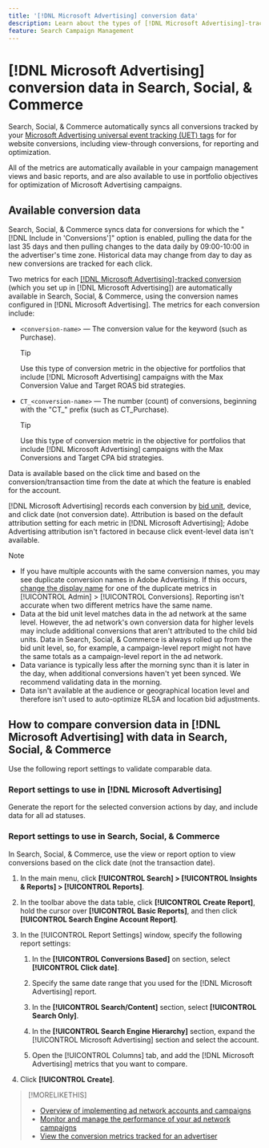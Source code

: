 ```yaml
---
title: '[!DNL Microsoft Advertising] conversion data'
description: Learn about the types of [!DNL Microsoft Advertising]-tracked conversion data available in in Search, Social, & Commerce.
feature: Search Campaign Management
---
```

# [!DNL Microsoft Advertising] conversion data in Search, Social, & Commerce

Search, Social, & Commerce automatically syncs all conversions tracked by your [Microsoft Advertising universal event tracking (UET) tags](https://about.ads.microsoft.com/solutions/tools/universal-event-tracking) for for website conversions, including view-through conversions, for reporting and optimization.

All of the metrics are automatically available in your campaign management views and basic reports, and are also available to use in portfolio objectives for optimization of Microsoft Advertising campaigns.

## Available conversion data

Search, Social, & Commerce syncs data for conversions for which the "[!DNL Include in 'Conversions']" option is enabled, pulling the data for the last 35 days and then pulling changes to the data daily by 09:00-10:00 in the advertiser's time zone. Historical data may change from day to day as new conversions are tracked for each click.

Two metrics for each [[!DNL Microsoft Advertising]-tracked conversion](https://help.ads.microsoft.com/apex/index/3/en-us/n5012) (which you set up in [!DNL Microsoft Advertising]) are automatically available in Search, Social, & Commerce, using the conversion names configured in [!DNL Microsoft Advertising]. The metrics for each conversion include:

* `<conversion-name>` &mdash; The conversion value for the keyword (such as Purchase). 

  >[!TIP]
  >
  >Use this type of conversion metric in the objective for portfolios that include [!DNL Microsoft Advertising] campaigns with the Max Conversion Value and Target ROAS bid strategies.

* `CT_<conversion-name>` &mdash; The number (count) of conversions, beginning with the "CT_" prefix (such as CT_Purchase).

  >[!TIP]
  >
  >Use this type of conversion metric in the objective for portfolios that include [!DNL Microsoft Advertising] campaigns with the Max Conversions and Target CPA bid strategies.

Data is available based on the click time and based on the conversion/transaction time from the date at which the feature is enabled for the account.

[!DNL Microsoft Advertising] records each conversion by [bid unit](/help/search-social-commerce/glossary.md#a-b), device, and click date (not conversion date). Attribution is based on the default attribution setting for each metric in [!DNL Microsoft Advertising]; Adobe Advertising attribution isn't factored in because click event-level data isn't available.

>[!NOTE]
>
>* If you have multiple accounts with the same conversion names, you may see duplicate conversion names in Adobe Advertising. If this occurs, [change the display name](/help/search-social-commerce/admin/conversion-metrics/conversion-metric-edit-display-name.md) for one of the duplicate metrics in [!UICONTROL Admin] > [!UICONTROL Conversions]. Reporting isn't accurate when two different metrics have the same name.
>* Data at the bid unit level matches data in the ad network at the same level. However, the ad network's own conversion data for higher levels may include additional conversions that aren't attributed to the child bid units. Data in Search, Social, & Commerce is always rolled up from the bid unit level, so, for example, a campaign-level report might not have the same totals as a campaign-level report in the ad network.
>* Data variance is typically less after the morning sync than it is later in the day, when additional conversions haven't yet been synced. We recommend validating data in the morning.
>* Data isn't available at the audience or geographical location level and therefore isn't used to auto-optimize RLSA and location bid adjustments.

## How to compare conversion data in [!DNL Microsoft Advertising] with data in Search, Social, & Commerce

Use the following report settings to validate comparable data.

### Report settings to use in [!DNL Microsoft Advertising]

Generate the report for the selected conversion actions by day, and include data for all ad statuses. 

### Report settings to use in Search, Social, & Commerce

In Search, Social, & Commerce, use the view or report option to view conversions based on the click date (not the transaction date).

1. In the main menu, click **[!UICONTROL Search] > [!UICONTROL Insights & Reports] > [!UICONTROL Reports]**.

1. In the toolbar above the data table, click **[!UICONTROL Create Report]**, hold the cursor over **[!UICONTROL Basic Reports]**, and then click **[!UICONTROL Search Engine Account Report]**.

1. In the [!UICONTROL Report Settings] window, specify the following report settings:
   
   1. In the **[!UICONTROL Conversions Based]** on section, select **[!UICONTROL Click date]**.
   
   1. Specify the same date range that you used for the [!DNL Microsoft Advertising] report.
   
   1. In the **[!UICONTROL Search/Content]** section, select **[!UICONTROL Search Only]**.
   
   1. In the **[!UICONTROL Search Engine Hierarchy]** section, expand the [!UICONTROL Microsoft Advertising] section and select the account.
   
   1. Open the [!UICONTROL Columns] tab, and add the [!DNL Microsoft Advertising] metrics that you want to compare.

1. Click **[!UICONTROL Create]**.

>[!MORELIKETHIS]
>
>* [Overview of implementing ad network accounts and campaigns](campaign-implemention-overview.md)
>* [Monitor and manage the performance of your ad network campaigns](monitor-performance-campaigns.md)
>* [View the conversion metrics tracked for an advertiser](/help/search-social-commerce/admin/conversion-metrics/conversion-metric-view-tracked.md)
